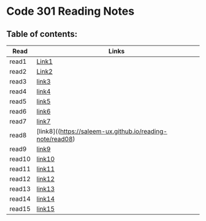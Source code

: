 # Code 301 Reading Notes
## Table of contents:
| Read | Links |
|-------|-------|
|read1  |[Link1](https://saleem-ux.github.io/reading-note/read01)|
|read2  |[Link2](https://saleem-ux.github.io/reading-note/read02)|
|read3  |[link3](https://saleem-ux.github.io/reading-note/read03)|
|read4  |[link4](https://saleem-ux.github.io/reading-note/read04)|
|read5  |[link5](https://saleem-ux.github.io/reading-note/read05)|
|read6  |[link6](https://saleem-ux.github.io/reading-note/read06)|
|read7  |[link7](https://saleem-ux.github.io/reading-note/read07)|
|read8  |[link8]((https://saleem-ux.github.io/reading-note/read08)|
|read9  |[link9](https://saleem-ux.github.io/reading-note/read09)|
|read10 |[link10](https://saleem-ux.github.io/reading-note/read10)|
|read11 |[link11]()|
|read12 |[link12]()|
|read13 |[link13]()|
|read14 |[link14]()|
|read15 |[link15]()|
